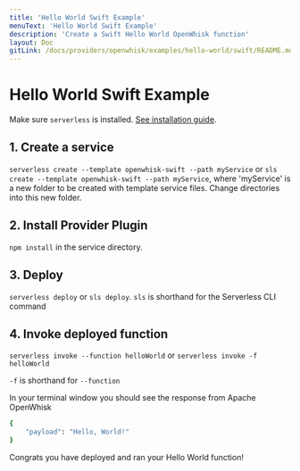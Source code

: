 ```yaml
---
title: 'Hello World Swift Example'
menuText: 'Hello World Swift Example'
description: 'Create a Swift Hello World OpenWhisk function'
layout: Doc
gitLink: /docs/providers/openwhisk/examples/hello-world/swift/README.md
---
```


# Hello World Swift Example

Make sure `serverless` is installed. [See installation guide](../../../guide/installation).

## 1. Create a service
`serverless create --template openwhisk-swift --path myService` or `sls create --template openwhisk-swift --path myService`, where 'myService' is a new folder to be created with template service files.  Change directories into this new folder.

## 2. Install Provider Plugin
`npm install` in the service directory.

## 3. Deploy
`serverless deploy` or `sls deploy`. `sls` is shorthand for the Serverless CLI command

## 4. Invoke deployed function
`serverless invoke --function helloWorld` or `serverless invoke -f helloWorld`

`-f` is shorthand for `--function`

In your terminal window you should see the response from Apache OpenWhisk

```bash
{
    "payload": "Hello, World!"
}
```

Congrats you have deployed and ran your Hello World function!
